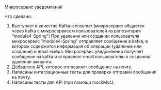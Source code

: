 Микросервис уведомлений

Что сделано:
1) Выступает в качестве Kafka-consumer (микросервис общается через kafka с микросервисом пользователей из репозитория "module4-Spring")
При удалении или создании пользователя микросервис "module4-Spring" отправляет сообщение в kafka, в котором содержится информация об операции (удаление или создание) и email юзера.
Микросервис уведомлений получает сообщение из kafka и отправляет email пользователю о создании/удалении аккаунта.
2) Добавлено API, которое отправляет сообщение на почту.
3) Написаны интеграционные тесты для проверки отправки сообщения на почту.
4) Написаны тесты для API (при помощи mockMvc).
